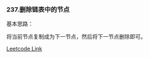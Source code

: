 ### 237.删除链表中的节点

基本思路：

将当前节点复制成为下一节点，然后将下一节点删除即可。

[Leetcode Link](https://leetcode-cn.com/problems/delete-node-in-a-linked-list/)